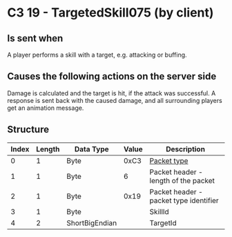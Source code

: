 # C3 19 - TargetedSkill075 (by client)

## Is sent when

A player performs a skill with a target, e.g. attacking or buffing.

## Causes the following actions on the server side

Damage is calculated and the target is hit, if the attack was successful. A response is sent back with the caused damage, and all surrounding players get an animation message.

## Structure

| Index | Length | Data Type | Value | Description |
|-------|--------|-----------|-------|-------------|
| 0 | 1 |   Byte   | 0xC3  | [Packet type](PacketTypes.md) |
| 1 | 1 |    Byte   |   6   | Packet header - length of the packet |
| 2 | 1 |    Byte   | 0x19  | Packet header - packet type identifier |
| 3 | 1 | Byte |  | SkillId |
| 4 | 2 | ShortBigEndian |  | TargetId |